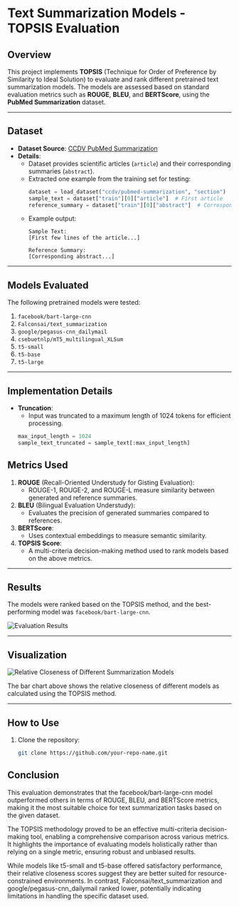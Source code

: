 # Text Summarization Models - TOPSIS Evaluation

## Overview
This project implements **TOPSIS** (Technique for Order of Preference by Similarity to Ideal Solution) to evaluate and rank different pretrained text summarization models. The models are assessed based on standard evaluation metrics such as **ROUGE**, **BLEU**, and **BERTScore**, using the **PubMed Summarization** dataset.

---

## Dataset
- **Dataset Source**: [CCDV PubMed Summarization](https://huggingface.co/datasets/ccdv/pubmed-summarization)
- **Details**: 
  - Dataset provides scientific articles (`article`) and their corresponding summaries (`abstract`).
  - Extracted one example from the training set for testing:
    ```python
    dataset = load_dataset("ccdv/pubmed-summarization", "section")
    sample_text = dataset["train"][0]["article"]  # First article
    reference_summary = dataset["train"][0]["abstract"]  # Corresponding abstract
    ```
  - Example output:
    ```
    Sample Text:
    [First few lines of the article...]
    
    Reference Summary:
    [Corresponding abstract...]
    ```

---

## Models Evaluated
The following pretrained models were tested:
1. `facebook/bart-large-cnn`
2. `Falconsai/text_summarization`
3. `google/pegasus-cnn_dailymail`
4. `csebuetnlp/mT5_multilingual_XLSum`
5. `t5-small`
6. `t5-base`
7. `t5-large`

---

## Implementation Details
- **Truncation**: 
  - Input was truncated to a maximum length of 1024 tokens for efficient processing.
  ```python
  max_input_length = 1024
  sample_text_truncated = sample_text[:max_input_length]

## Metrics Used
1. **ROUGE** (Recall-Oriented Understudy for Gisting Evaluation):
   - ROUGE-1, ROUGE-2, and ROUGE-L measure similarity between generated and reference summaries.
2. **BLEU** (Bilingual Evaluation Understudy):
   - Evaluates the precision of generated summaries compared to references.
3. **BERTScore**:
   - Uses contextual embeddings to measure semantic similarity.
4. **TOPSIS Score**:
   - A multi-criteria decision-making method used to rank models based on the above metrics.

---

## Results
The models were ranked based on the TOPSIS method, and the best-performing model was `facebook/bart-large-cnn`.

![Evaluation Results](Result.png)

---

## Visualization
![Relative Closeness of Different Summarization Models](model_relative_closeness.png)

The bar chart above shows the relative closeness of different models as calculated using the TOPSIS method.

---

## How to Use
1. Clone the repository:
   ```bash
   git clone https://github.com/your-repo-name.git


## Conclusion
This evaluation demonstrates that the facebook/bart-large-cnn model outperformed others in terms of ROUGE, BLEU, and BERTScore metrics, making it the most suitable choice for text summarization tasks based on the given dataset.

The TOPSIS methodology proved to be an effective multi-criteria decision-making tool, enabling a comprehensive comparison across various metrics. It highlights the importance of evaluating models holistically rather than relying on a single metric, ensuring robust and unbiased results.

While models like t5-small and t5-base offered satisfactory performance, their relative closeness scores suggest they are better suited for resource-constrained environments. In contrast, Falconsai/text_summarization and google/pegasus-cnn_dailymail ranked lower, potentially indicating limitations in handling the specific dataset used.

